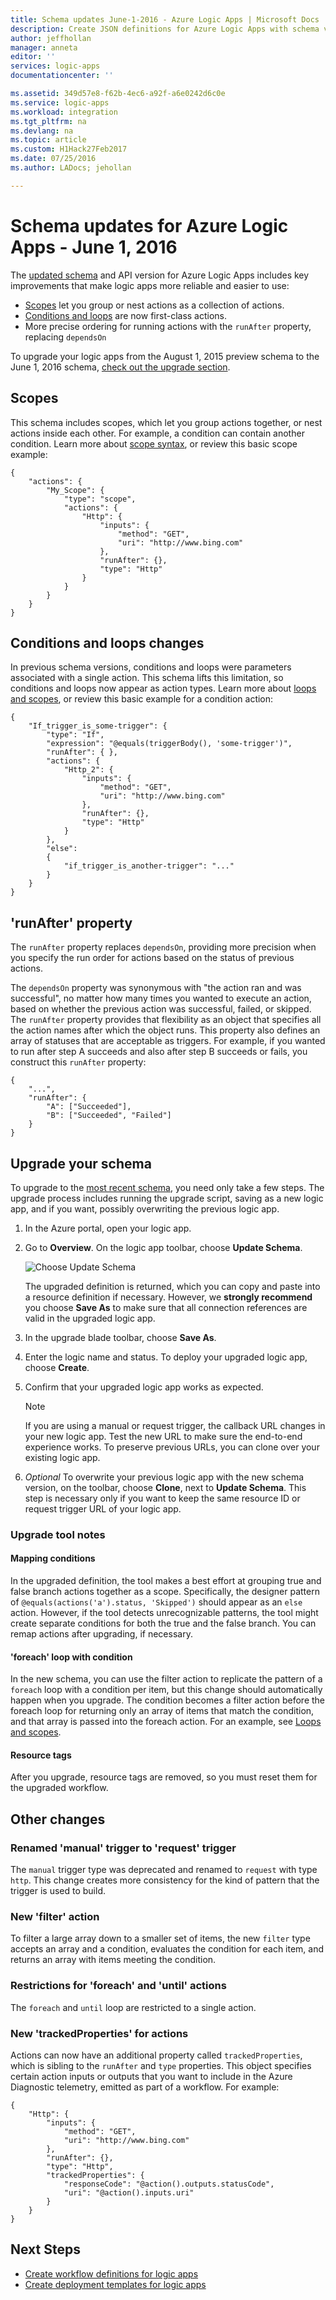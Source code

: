 ```yaml
---
title: Schema updates June-1-2016 - Azure Logic Apps | Microsoft Docs
description: Create JSON definitions for Azure Logic Apps with schema version 2016-06-01
author: jeffhollan
manager: anneta
editor: ''
services: logic-apps
documentationcenter: ''

ms.assetid: 349d57e8-f62b-4ec6-a92f-a6e0242d6c0e
ms.service: logic-apps
ms.workload: integration
ms.tgt_pltfrm: na
ms.devlang: na
ms.topic: article
ms.custom: H1Hack27Feb2017
ms.date: 07/25/2016
ms.author: LADocs; jehollan

---
```

# Schema updates for Azure Logic Apps - June 1, 2016

The [updated schema](https://schema.management.azure.com/schemas/2016-06-01/Microsoft.Logic.json) 
and API version for Azure Logic Apps includes key improvements that make logic apps more reliable and easier to use:

* [Scopes](#scopes) let you group or nest actions as a collection of actions.
* [Conditions and loops](#conditions-loops) are now first-class actions.
* More precise ordering for running actions with the `runAfter` property, replacing `dependsOn`

To upgrade your logic apps from the August 1, 2015 preview schema to the June 1, 2016 schema, 
[check out the upgrade section](#upgrade-your-schema).

<a name="scopes"></a>


## Scopes

This schema includes scopes, which let you group actions together, 
or nest actions inside each other. For example, a condition can contain another condition. 
Learn more about [scope syntax](../logic-apps/logic-apps-loops-and-scopes.md), 
or review this basic scope example:

```
{
    "actions": {
        "My_Scope": {
            "type": "scope",
            "actions": {                
                "Http": {
                    "inputs": {
                        "method": "GET",
                        "uri": "http://www.bing.com"
                    },
                    "runAfter": {},
                    "type": "Http"
                }
            }
        }
    }
}
```

<a name="conditions-loops"></a>


## Conditions and loops changes

In previous schema versions, 
conditions and loops were parameters associated with a single action. 
This schema lifts this limitation, so conditions and loops now appear as action types. 
Learn more about [loops and scopes](../logic-apps/logic-apps-loops-and-scopes.md), 
or review this basic example for a condition action:

```
{
    "If_trigger_is_some-trigger": {
        "type": "If",
        "expression": "@equals(triggerBody(), 'some-trigger')",
        "runAfter": { },
        "actions": {
            "Http_2": {
                "inputs": {
                    "method": "GET",
                    "uri": "http://www.bing.com"
                },
                "runAfter": {},
                "type": "Http"
            }
        },
        "else": 
        {
            "if_trigger_is_another-trigger": "..."
        }      
    }
}
```

<a name="run-after"></a>


## 'runAfter' property

The `runAfter` property replaces `dependsOn`, 
providing more precision when you specify the run order for actions 
based on the status of previous actions.

The `dependsOn` property was synonymous with "the action ran and was successful", 
no matter how many times you wanted to execute an action, 
based on whether the previous action was successful, failed, or skipped. 
The `runAfter` property provides that flexibility as an object 
that specifies all the action names after which the object runs. 
This property also defines an array of statuses that are acceptable as triggers. 
For example, if you wanted to run after step A succeeds and also after 
step B succeeds or fails, you construct this `runAfter` property:

```
{
    "...",
    "runAfter": {
        "A": ["Succeeded"],
        "B": ["Succeeded", "Failed"]
    }
}
```

## Upgrade your schema

To upgrade to the [most recent schema](https://schema.management.azure.com/schemas/2016-06-01/Microsoft.Logic.json), 
you need only take a few steps. The upgrade process includes running the upgrade script, 
saving as a new logic app, and if you want, possibly overwriting the previous logic app.

1. In the Azure portal, open your logic app.

2. Go to **Overview**. On the logic app toolbar, choose **Update Schema**.

    ![Choose Update Schema][1]

    The upgraded definition is returned, 
    which you can copy and paste into a resource definition if necessary. 
    However, we **strongly recommend** you choose **Save As** 
    to make sure that all connection references are valid in the upgraded logic app.

3. In the upgrade blade toolbar, choose **Save As**.

4. Enter the logic name and status. 
To deploy your upgraded logic app, choose **Create**.

5. Confirm that your upgraded logic app works as expected.

   > [!NOTE]
   > If you are using a manual or request trigger, 
   > the callback URL changes in your new logic app. 
   > Test the new URL to make sure the end-to-end experience works. 
   > To preserve previous URLs, you can clone over your existing logic app.

6. *Optional* To overwrite your previous logic app with the new schema version, 
on the toolbar, choose **Clone**, next to **Update Schema**. 
This step is necessary only if you want to keep the same resource ID 
or request trigger URL of your logic app.

### Upgrade tool notes

#### Mapping conditions

In the upgraded definition, the tool makes a best effort at 
grouping true and false branch actions together as a scope. 
Specifically, the designer pattern of `@equals(actions('a').status, 'Skipped')` 
should appear as an `else` action. However, if the tool detects unrecognizable patterns, 
the tool might create separate conditions for both the true and the false branch. 
You can remap actions after upgrading, if necessary.

#### 'foreach' loop with condition

In the new schema, you can use the filter action 
to replicate the pattern of a `foreach` loop with a condition per item, 
but this change should automatically happen when you upgrade. 
The condition becomes a filter action before the foreach loop 
for returning only an array of items that match the condition, 
and that array is passed into the foreach action. 
For an example, see [Loops and scopes](../logic-apps/logic-apps-loops-and-scopes.md).

#### Resource tags

After you upgrade, resource tags are removed, so you must reset them for the upgraded workflow.

## Other changes

### Renamed 'manual' trigger to 'request' trigger

The `manual` trigger type was deprecated and renamed to `request` with type `http`. 
This change creates more consistency for the kind of pattern that the trigger is used to build.

### New 'filter' action

To filter a large array down to a smaller set of items, 
the new `filter` type accepts an array and a condition, 
evaluates the condition for each item, and returns an array 
with items meeting the condition.

### Restrictions for 'foreach' and 'until' actions

The `foreach` and `until` loop are restricted to a single action.

### New 'trackedProperties' for actions

Actions can now have an additional property called 
`trackedProperties`, which is sibling to the `runAfter` and `type` properties. 
This object specifies certain action inputs or outputs that you want to include in 
the Azure Diagnostic telemetry, emitted as part of a workflow. For example:

```
{                
    "Http": {
        "inputs": {
            "method": "GET",
            "uri": "http://www.bing.com"
        },
        "runAfter": {},
        "type": "Http",
        "trackedProperties": {
            "responseCode": "@action().outputs.statusCode",
            "uri": "@action().inputs.uri"
        }
    }
}
```

## Next Steps
* [Create workflow definitions for logic apps](../logic-apps/logic-apps-author-definitions.md)
* [Create deployment templates for logic apps](../logic-apps/logic-apps-create-deploy-template.md)

<!-- Image references -->
[1]: ./media/logic-apps-schema-2016-04-01/upgradeButton.png
